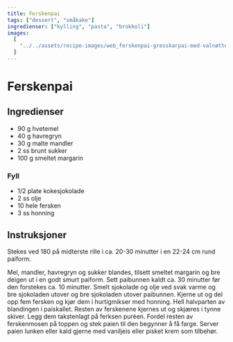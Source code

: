 ```yaml
---
title: Ferskenpai
tags: ["dessert", "småkake"]
ingredienser: ["kylling", "pasta", "brokkoli"]
images:
  [
    "../../assets/recipe-images/web_ferskenpai-gresskarpai-med-valnøtter-plommepai-sesamfrøkake-med-kremtopp.jpg",
  ]
---
```


# Ferskenpai

## Ingredienser

- 90 g hvetemel
- 40 g havregryn
- 30 g malte mandler
- 2 ss brunt sukker
- 100 g smeltet margarin

### Fyll

- 1/2 plate kokesjokolade
- 2 ss olje
- 10 hele fersken
- 3 ss honning

## Instruksjoner

Stekes ved 180 på midterste rille i ca. 20-30 minutter i en 22-24 cm rund paiform.

Mel, mandler, havregryn og sukker blandes, tilsett smeltet margarin og bre deigen ut i en godt smurt paiform. Sett paibunnen kaldt ca. 30 minutter før den forstekes ca. 10 minutter. Smelt sjokolade og olje ved svak varme og bre sjokoladen utover og bre sjokoladen utover paibunnen. Kjerne ut og del opp fem fersken og kjør dem i hurtigmikser med honning. Hell halvparten av blandingen i paiskallet. Resten av ferskenene kjernes ut og skjæres i tynne skiver. Legg dem takstenlagt på ferksen purèen. Fordel resten av ferskenmosen på toppen og stek paien til den begynner å få farge. Server paien lunken eller kald gjerne med vaniljeis eller pisket krem som tilbehør.
